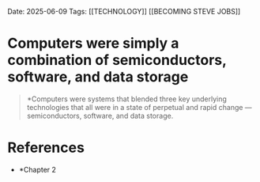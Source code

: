 Date: 2025-06-09
Tags: [[TECHNOLOGY]] [[BECOMING STEVE JOBS]]

# Computers were simply a combination of semiconductors, software, and data storage

>*Computers were systems that blended three key underlying technologies that all were in a state of perpetual and rapid change — semiconductors, software, and data storage.

# References 
- *Chapter 2 